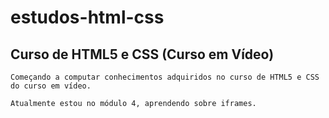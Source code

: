 # estudos-html-css

## Curso de HTML5 e CSS (Curso em Vídeo)

```
Começando a computar conhecimentos adquiridos no curso de HTML5 e CSS do curso em vídeo. 
```
```
Atualmente estou no módulo 4, aprendendo sobre iframes.
```